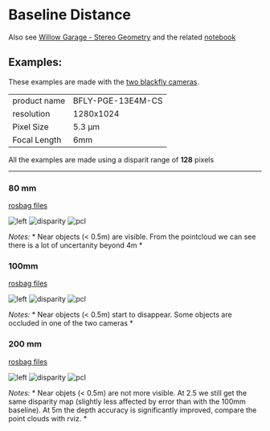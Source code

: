 # Baseline Distance

Also see [Willow Garage - Stereo Geometry](http://pub1.willowgarage.com/~konolige/svs/disparity.htm) and the related [notebook](http://nbviewer.ipython.org/github/team-diana/team-diana.github.io/blob/master/extra/notebooks/stereo_geometry.ipynb)

## Examples:

These examples are made with the [two blackfly cameras](blackfly_bw_poe_gige_hardware.md). 

|||
|---|---|
|product name | BFLY-PGE-13E4M-CS|
|resolution| 1280x1024|
|Pixel Size| 5.3 µm|
|Focal Length |  6mm |

All the examples are made using a disparit range of **128** pixels

---

### 80 mm

[rosbag files](ftp://178.62.194.236/stereo_calibration_day2/80mm/)

![left](/uploads/baseline_distance/80mm/left.png)
![disparity](/uploads/baseline_distance/80mm/disparity.png)
![pcl](/uploads/baseline_distance/80mm/pcl.png)

_Notes:_ * Near objects (< 0.5m) are visible. From the pointcloud we can see there is a lot of uncertanity beyond 4m *

###  100mm

[rosbag files](ftp://178.62.194.236/stereo_calibration_day2/100mm/)

![left](/uploads/baseline_distance/100mm/left.png)
![disparity](/uploads/baseline_distance/100mm/disparity.png)
![pcl](/uploads/baseline_distance/100mm/pcl.png)

_Notes:_ * Near objects (< 0.5m) start to disappear. Some objects are occluded in one of the two cameras *

### 200 mm

[rosbag files](ftp://178.62.194.236/stereo_calibration_day2/200mm/)

![left](/uploads/baseline_distance/200mm/left.png)
![disparity](/uploads/baseline_distance/200mm/disparity.png)
![pcl](/uploads/baseline_distance/200mm/pcl.png)

_Notes:_ * Near objets (< 0.5m) are not more visible. At 2.5 we still get the same disparity map (slightly less affected by error than with the 100mm baseline). At 5m the depth accuracy is significantly improved, compare the point clouds with rviz. *
